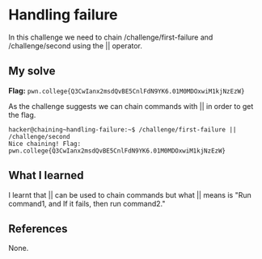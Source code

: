 # Handling failure 

In this challenge we need to chain /challenge/first-failure and /challenge/second using the || operator. 

## My solve
**Flag:** `pwn.college{Q3CwIanx2msdQvBE5CnlFdN9YK6.01M0MDOxwiM1kjNzEzW}`

As the challenge suggests we can chain commands with || in order to get the flag.

```
hacker@chaining~handling-failure:~$ /challenge/first-failure || /challenge/second
Nice chaining! Flag: pwn.college{Q3CwIanx2msdQvBE5CnlFdN9YK6.01M0MDOxwiM1kjNzEzW}

```

## What I learned

I learnt that || can be used to chain commands but what || means is "Run command1, and If it fails, then run command2."

## References 
None.
